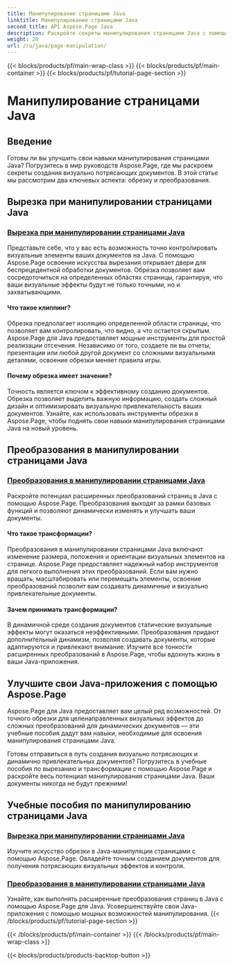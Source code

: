 ```yaml
---
title: Манипулирование страницами Java
linktitle: Манипулирование страницами Java
second_title: API Aspose.Page Java
description: Раскройте секреты манипулирования страницами Java с помощью руководств Aspose.Page. Погрузитесь в обрезку и трансформацию, чтобы без особых усилий создавать потрясающие визуально документы.
weight: 20
url: /ru/java/page-manipulation/
---
```


{{< blocks/products/pf/main-wrap-class >}}
{{< blocks/products/pf/main-container >}}
{{< blocks/products/pf/tutorial-page-section >}}

# Манипулирование страницами Java


## Введение

Готовы ли вы улучшить свои навыки манипулирования страницами Java? Погрузитесь в мир руководств Aspose.Page, где мы раскроем секреты создания визуально потрясающих документов. В этой статье мы рассмотрим два ключевых аспекта: обрезку и преобразования.

## Вырезка при манипулировании страницами Java

### [Вырезка при манипулировании страницами Java](./clipping/)

Представьте себе, что у вас есть возможность точно контролировать визуальные элементы ваших документов на Java. С помощью Aspose.Page освоение искусства вырезания открывает двери для беспрецедентной обработки документов. Обрезка позволяет вам сосредоточиться на определенных областях страницы, гарантируя, что ваши визуальные эффекты будут не только точными, но и захватывающими.

#### Что такое клиппинг?

Обрезка предполагает изоляцию определенной области страницы, что позволяет вам контролировать, что видно, а что остается скрытым. Aspose.Page для Java предоставляет мощные инструменты для простой реализации отсечения. Независимо от того, создаете ли вы отчеты, презентации или любой другой документ со сложными визуальными деталями, освоение обрезки меняет правила игры.

#### Почему обрезка имеет значение?

Точность является ключом к эффективному созданию документов. Обрезка позволяет выделить важную информацию, создать сложный дизайн и оптимизировать визуальную привлекательность ваших документов. Узнайте, как использовать инструменты обрезки в Aspose.Page, чтобы поднять свои навыки манипулирования страницами Java на новый уровень.

## Преобразования в манипулировании страницами Java

### [Преобразования в манипулировании страницами Java](./transformations/)

Раскройте потенциал расширенных преобразований страниц в Java с помощью Aspose.Page. Преобразования выходят за рамки базовых функций и позволяют динамически изменять и улучшать ваши документы.

#### Что такое трансформации?

Преобразования в манипулировании страницами Java включают изменение размера, положения и ориентации визуальных элементов на странице. Aspose.Page предоставляет надежный набор инструментов для легкого выполнения этих преобразований. Если вам нужно вращать, масштабировать или перемещать элементы, освоение преобразований позволит вам создавать динамичные и визуально привлекательные документы.

#### Зачем принимать трансформации?

В динамичной среде создания документов статические визуальные эффекты могут оказаться неэффективными. Преобразования придают дополнительный динамизм, позволяя создавать документы, которые адаптируются и привлекают внимание. Изучите все тонкости расширенных преобразований в Aspose.Page, чтобы вдохнуть жизнь в ваши Java-приложения.

## Улучшите свои Java-приложения с помощью Aspose.Page

Aspose.Page для Java предоставляет вам целый ряд возможностей. От точного обрезки для целенаправленных визуальных эффектов до сложных преобразований для динамических документов — эти учебные пособия дадут вам навыки, необходимые для освоения манипулирования страницами Java.

Готовы отправиться в путь создания визуально потрясающих и динамично привлекательных документов? Погрузитесь в учебные пособия по вырезанию и трансформации с помощью Aspose.Page и раскройте весь потенциал манипулирования страницами Java. Ваши документы никогда не будут прежними!
## Учебные пособия по манипулированию страницами Java
### [Вырезка при манипулировании страницами Java](./clipping/)
Изучите искусство обрезки в Java-манипуляции страницами с помощью Aspose.Page. Овладейте точным созданием документов для получения потрясающих визуальных эффектов и контроля.
### [Преобразования в манипулировании страницами Java](./transformations/)
Узнайте, как выполнять расширенные преобразования страниц в Java с помощью Aspose.Page для Java. Усовершенствуйте свои Java-приложения с помощью мощных возможностей манипулирования.
{{< /blocks/products/pf/tutorial-page-section >}}

{{< /blocks/products/pf/main-container >}}
{{< /blocks/products/pf/main-wrap-class >}}

{{< blocks/products/products-backtop-button >}}
